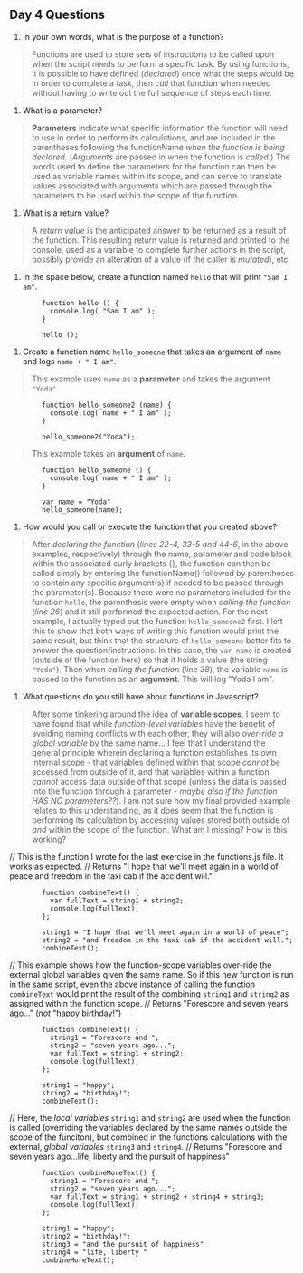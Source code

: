 ## Day 4 Questions

1. In your own words, what is the purpose of a function?

> Functions are used to store sets of instructions to be called upon when the script needs to perform a specific task.
 By using functions, it is possible to have defined (*declared*) once what the steps would be in order to complete a task,
 then *call* that function when needed without having to write out the full sequence of steps each time.

1. What is a parameter?

> **Parameters** indicate what specific information the function will need to use in order to perform its calculations, and are included in the parentheses following the functionName *when the function is being declared*.
(*Arguments* are passed in when the function is *called*.) The words used to define the parameters for the function can then be used as variable names within its scope, and can serve to translate values associated with arguments which are passed through the parameters to be used within the scope of the function.

1. What is a return value?

> A *return value* is the anticipated answer to be returned as a result of the function.
 This resulting return value is returned and printed to the console, used as a variable to complete further actions in the script, possibly provide an alteration of a value (if the caller is *mutated*), etc.

1. In the space below, create a function named `hello` that will print `"Sam I am"`.

```
        function hello () {
          console.log( "Sam I am" );
        }

        hello ();
```

1. Create a function name `hello_someone` that takes an argument of `name` and logs `name + " I am"`.

> This example uses `name` as a **parameter** and takes the argument `"Yoda"`.
```
        function hello_someone2 (name) {
          console.log( name + " I am" );
        }

        hello_someone2("Yoda");
```

> This example takes an **argument** of `name`.
```
        function hello_someone () {
          console.log( name + " I am" );
        }

        var name = "Yoda"
        hello_someone(name);

```

1. How would you call or execute the function that you created above?

> After *declaring the function* (*lines 22-4, 33-5 and 44-6*, in the above examples, respectively) through the name, parameter and code block within the associated curly brackets {}, the function can then be called simply by entering the functionName() followed by parentheses to contain any specific argument(s) if needed to be passed through the parameter(s).
Because there were no parameters included for the function `hello`, the parenthesis were empty when *calling the function* (*line 26*) and it still performed the expected action.
For the next example, I actually typed out the function `hello_someone2` first.
I left this to show that both ways of writing this function would print the same result,
but think that the structure of `hello_someone` better fits to answer the question/instructions.
In this case, the `var name` is created (outside of the function here) so that it holds a value (the string `"Yoda"`). Then when *calling the function* (*line 38*), the variable `name` is passed to the function as an **argument**.
This will log "Yoda I am".


1. What questions do you still have about functions in Javascript?

> After some tinkering around the idea of **variable scopes**, I seem to have found that while *function-level variables* have the benefit of avoiding naming conflicts with each other, they will also *over-ride a global variable* by the same name...
I feel that I understand the general principle wherein declaring a function establishes its own internal scope - that variables defined within that scope *cannot* be accessed from outside of it, and that variables within a function *cannot* access data outside of that scope (unless the data is passed into the function through a parameter - *maybe also if the function HAS NO parameters??*).
I am not sure how my final provided example relates to this understanding, as it does seem that the function is performing its calculation by accessing values stored both outside of *and* within the scope of the function.
What am I missing? How is this working?

// This is the function I wrote for the last exercise in the functions.js file. It works as expected.
// Returns "I hope that we'll meet again in a world of peace and freedom in the taxi cab if the accident will."
```
        function combineText() {
          var fullText = string1 + string2;
          console.log(fullText);
        };

        string1 = "I hope that we'll meet again in a world of peace";
        string2 = "and freedom in the taxi cab if the accident will.";
        combineText();
```

// This example shows how the function-scope variables over-ride the external global variables given the same name. So if this new function is run in the same script, even the above instance of calling the function `combineText` would print the result of the combining `string1` and `string2` as assigned within the function scope.
// Returns "Forescore and seven years ago..." (*not* "happy birthday!")
```
        function combineText() {
          string1 = "Forescore and ";
          string2 = "seven years ago...";
          var fullText = string1 + string2;
          console.log(fullText);
        };

        string1 = "happy";
        string2 = "birthday!";
        combineText();
```

// Here, the *local variables* `string1` and `string2` are used when the function is called (overriding the variables declared by the same names outside the scope of the funciton),
but combined in the functions calculations with the external, *global variables* `string3` and `string4`.
// Returns "Forescore and seven years ago...life, liberty and the pursuit of happiness"
```
        function combineMoreText() {
          string1 = "Forescore and ";
          string2 = "seven years ago...";
          var fullText = string1 + string2 + string4 + string3;
          console.log(fullText);
        };

        string1 = "happy";
        string2 = "birthday!";
        string3 = "and the pursuit of happiness"
        string4 = "life, liberty "
        combineMoreText();
```
